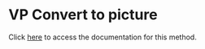 <!---->
# VP Convert to picture

Click [here](https://developer.4d.com/docs/ViewPro/commands/vp-convert-to-picture) to access the documentation for this method.


